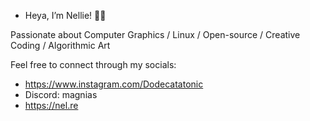 - Heya, I’m Nellie! 🏳️‍🌈

Passionate about Computer Graphics / Linux / Open-source / Creative Coding / Algorithmic Art

Feel free to connect through my socials:
- https://www.instagram.com/Dodecatatonic
- Discord: magnias
- https://nel.re

